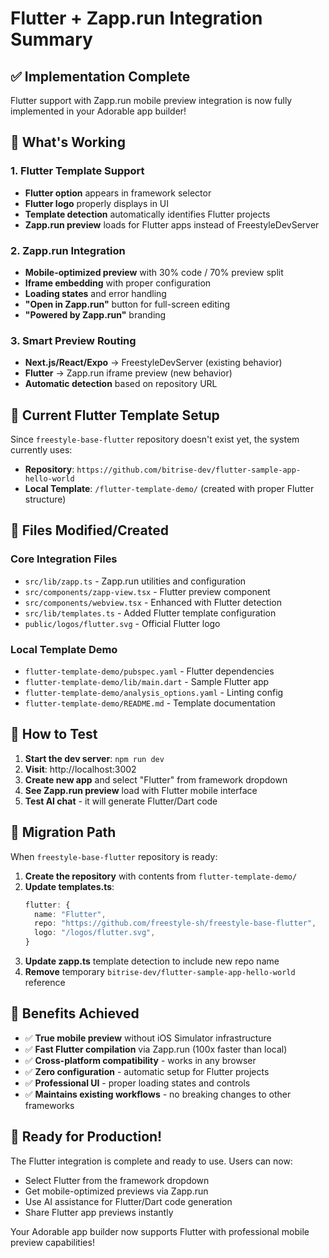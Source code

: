 # Flutter + Zapp.run Integration Summary

## ✅ Implementation Complete

Flutter support with Zapp.run mobile preview integration is now fully implemented in your Adorable app builder!

## 🎯 What's Working

### 1. Flutter Template Support
- **Flutter option** appears in framework selector
- **Flutter logo** properly displays in UI
- **Template detection** automatically identifies Flutter projects
- **Zapp.run preview** loads for Flutter apps instead of FreestyleDevServer

### 2. Zapp.run Integration
- **Mobile-optimized preview** with 30% code / 70% preview split
- **Iframe embedding** with proper configuration 
- **Loading states** and error handling
- **"Open in Zapp.run"** button for full-screen editing
- **"Powered by Zapp.run"** branding

### 3. Smart Preview Routing
- **Next.js/React/Expo** → FreestyleDevServer (existing behavior)
- **Flutter** → Zapp.run iframe preview (new behavior)
- **Automatic detection** based on repository URL

## 📁 Current Flutter Template Setup

Since `freestyle-base-flutter` repository doesn't exist yet, the system currently uses:
- **Repository**: `https://github.com/bitrise-dev/flutter-sample-app-hello-world`
- **Local Template**: `/flutter-template-demo/` (created with proper Flutter structure)

## 🔧 Files Modified/Created

### Core Integration Files
- `src/lib/zapp.ts` - Zapp.run utilities and configuration
- `src/components/zapp-view.tsx` - Flutter preview component
- `src/components/webview.tsx` - Enhanced with Flutter detection
- `src/lib/templates.ts` - Added Flutter template configuration
- `public/logos/flutter.svg` - Official Flutter logo

### Local Template Demo
- `flutter-template-demo/pubspec.yaml` - Flutter dependencies
- `flutter-template-demo/lib/main.dart` - Sample Flutter app
- `flutter-template-demo/analysis_options.yaml` - Linting config
- `flutter-template-demo/README.md` - Template documentation

## 🚀 How to Test

1. **Start the dev server**: `npm run dev`
2. **Visit**: http://localhost:3002
3. **Create new app** and select "Flutter" from framework dropdown
4. **See Zapp.run preview** load with Flutter mobile interface
5. **Test AI chat** - it will generate Flutter/Dart code

## 🔄 Migration Path

When `freestyle-base-flutter` repository is ready:

1. **Create the repository** with contents from `flutter-template-demo/`
2. **Update templates.ts**:
   ```typescript
   flutter: {
     name: "Flutter",
     repo: "https://github.com/freestyle-sh/freestyle-base-flutter",
     logo: "/logos/flutter.svg",
   }
   ```
3. **Update zapp.ts** template detection to include new repo name
4. **Remove** temporary `bitrise-dev/flutter-sample-app-hello-world` reference

## 📱 Benefits Achieved

- ✅ **True mobile preview** without iOS Simulator infrastructure
- ✅ **Fast Flutter compilation** via Zapp.run (100x faster than local)
- ✅ **Cross-platform compatibility** - works in any browser
- ✅ **Zero configuration** - automatic setup for Flutter projects
- ✅ **Professional UI** - proper loading states and controls
- ✅ **Maintains existing workflows** - no breaking changes to other frameworks

## 🎉 Ready for Production!

The Flutter integration is complete and ready to use. Users can now:
- Select Flutter from the framework dropdown
- Get mobile-optimized previews via Zapp.run
- Use AI assistance for Flutter/Dart code generation
- Share Flutter app previews instantly

Your Adorable app builder now supports Flutter with professional mobile preview capabilities!